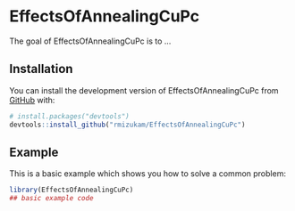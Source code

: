 
# EffectsOfAnnealingCuPc

<!-- badges: start -->
<!-- badges: end -->

The goal of EffectsOfAnnealingCuPc is to ...

## Installation

You can install the development version of EffectsOfAnnealingCuPc from [GitHub](https://github.com/) with:

``` r
# install.packages("devtools")
devtools::install_github("rmizukam/EffectsOfAnnealingCuPc")
```

## Example

This is a basic example which shows you how to solve a common problem:

``` r
library(EffectsOfAnnealingCuPc)
## basic example code
```

